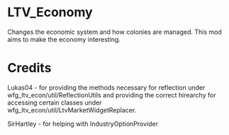 # LTV_Economy
Changes the economic system and how colonies are managed. This mod aims to make the economy interesting.


# Credits

Lukas04 - for providing the methods necessary for reflection under wfg_ltv_econ/util/ReflectionUtils and providing the correct hirearchy for accessing certain classes under wfg_ltv_econ/util/LtvMarketWidgetReplacer.

SirHartley - for helping with IndustryOptionProvider

